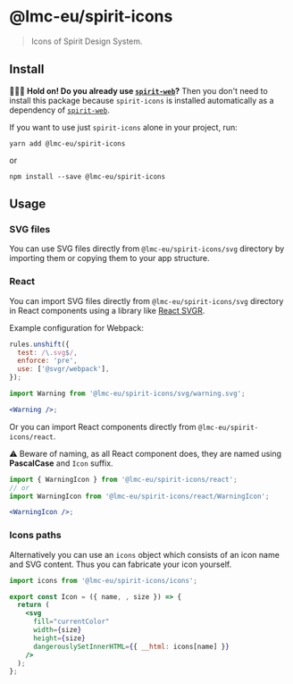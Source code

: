 # @lmc-eu/spirit-icons

> Icons of Spirit Design System.

## Install

🙋🏻‍♂️ **Hold on! Do you already use [`spirit-web`]?** Then you don't need to
install this package because `spirit-icons` is installed automatically
as a dependency of [`spirit-web`].

If you want to use just `spirit-icons` alone in your project, run:

```shell
yarn add @lmc-eu/spirit-icons
```

or

```shell
npm install --save @lmc-eu/spirit-icons
```

## Usage

### SVG files

You can use SVG files directly from `@lmc-eu/spirit-icons/svg` directory by importing them or copying them to your app structure.

### React

You can import SVG files directly from `@lmc-eu/spirit-icons/svg` directory in React components using a library like [React SVGR](https://react-svgr.com/).

Example configuration for Webpack:

```js
rules.unshift({
  test: /\.svg$/,
  enforce: 'pre',
  use: ['@svgr/webpack'],
});
```

```jsx
import Warning from '@lmc-eu/spirit-icons/svg/warning.svg';

<Warning />;
```

Or you can import React components directly from `@lmc-eu/spirit-icons/react`.

⚠️ Beware of naming, as all React component does, they are named using **PascalCase** and `Icon` suffix.

```jsx
import { WarningIcon } from '@lmc-eu/spirit-icons/react';
// or
import WarningIcon from '@lmc-eu/spirit-icons/react/WarningIcon';

<WarningIcon />;
```

### Icons paths

Alternatively you can use an `icons` object which consists of an icon name and SVG content. Thus you can fabricate your icon yourself.

```jsx
import icons from '@lmc-eu/spirit-icons/icons';

export const Icon = ({ name, , size }) => {
  return (
    <svg
      fill="currentColor"
      width={size}
      height={size}
      dangerouslySetInnerHTML={{ __html: icons[name] }}
    />
  );
};
```

[`spirit-web`]: https://github.com/lmc-eu/spirit-design-system/tree/main/packages/web
